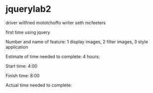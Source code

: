 # jquerylab2
driver willfried mototchoffo
writer seth mcfeeters


first time using jquery

Number and name of feature: 1 display images, 2 filter images, 3 style application

Estimate of time needed to complete: 4 hours;

Start time: 4:00 

Finish time: 8:00 

Actual time needed to complete: 
